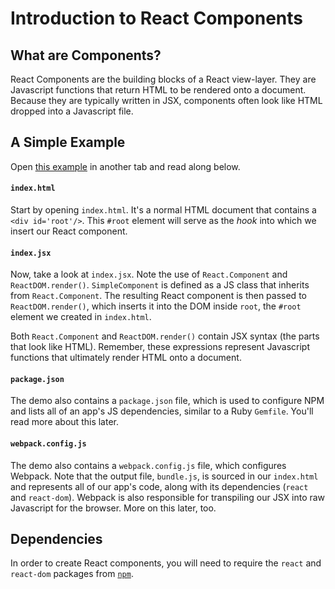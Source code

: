 # Introduction to React Components

## What are Components?

React Components are the building blocks of a React view-layer. They are
Javascript functions that return HTML to be rendered onto a document. Because
they are typically written in JSX, components often look like HTML dropped into
a Javascript file.

## A Simple Example

Open [this example][simple_component] in another tab and read along below.

#### `index.html`
Start by opening `index.html`. It's a normal HTML document that contains a `<div
id='root'/>`. This `#root` element will serve as the *hook* into which we insert
our React component.

#### `index.jsx`
Now, take a look at `index.jsx`. Note the use of `React.Component` and
`ReactDOM.render()`. `SimpleComponent` is defined as a JS class that inherits
from `React.Component`. The resulting React component is then passed to
`ReactDOM.render()`, which inserts it into the DOM inside `root`, the `#root`
element we created in `index.html`.

Both `React.Component` and `ReactDOM.render()` contain JSX syntax (the parts
that look like HTML). Remember, these expressions represent Javascript functions
that ultimately render HTML onto a document.

#### `package.json`
The demo also contains a `package.json` file, which is used to configure NPM and
lists all of an app's JS dependencies, similar to a Ruby `Gemfile`. You'll read
more about this later.

#### `webpack.config.js`
The demo also contains a `webpack.config.js` file, which configures Webpack.
Note that the output file, `bundle.js`, is sourced in our `index.html` and
represents all of our app's code, along with its dependencies (`react` and
`react-dom`). Webpack is also responsible for transpiling our JSX into raw
Javascript for the browser. More on this later, too.

## Dependencies

In order to create React components, you will need to require the `react` and
`react-dom` packages from [`npm`][npm].

[simple_component]: https://github.com/appacademy/curriculum/blob/master/react/demos/simple_component
[npm]: https://github.com/appacademy/curriculum/blob/master/react/readings/npm_configuration.md
